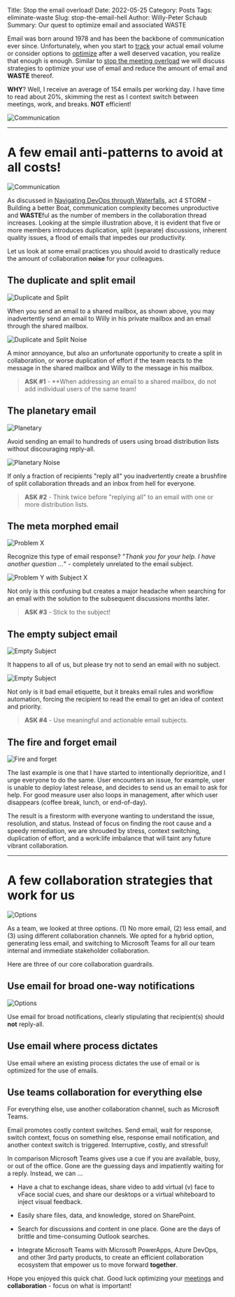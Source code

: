 Title: Stop the email overload!
Date: 2022-05-25
Category: Posts
Tags: eliminate-waste
Slug: stop-the-email-hell
Author: Willy-Peter Schaub
Summary: Our quest to optimize email and associated WASTE

Email was born around 1978 and has been the backbone of communication ever since. Unfortunately, when you start to [track](/optimize-and-track-emails.html) your actual email volume or consider options to [optimize](/optimize-and-avoid-emails.html) after a well deserved vacation, you realize that enough is enough. Similar to [stop the meeting overload](/stop-the-meeting-hell.html) we will discuss strategies to optimize your use of email and reduce the amount of email and **WASTE** thereof.

**WHY**? Well, I receive an average of 154 emails per working day. I have time to read about 20%, skimming the rest as I context switch between meetings, work, and breaks. **NOT** efficient!

![Communication](../images/stop-the-email-hell-0.png)

---

# A few email anti-patterns to avoid at all costs!

![Communication](../images/stop-the-email-hell-1.png)

As discussed in [Navigating DevOps through Waterfalls](TBD), act 4 STORM - Building a better Boat, communication complexity becomes unproductive and **WASTE**ful as the number of members in the collaboration thread increases. Looking at the simple illustration above, it is evident that five or more members introduces duplication, split (separate) discussions, inherent quality issues, a flood of emails that impedes our productivity.

Let us look at some email practices you should avoid to drastically reduce the amount of collaboration **noise** for your colleagues.

## The duplicate and split email

![Duplicate and Split](../images/stop-the-email-hell-2.png)

When you send an email to a shared mailbox, as shown above, you may inadvertently send an email to Willy in his private mailbox and an email through the shared mailbox. 

![Duplicate and Split Noise](../images/stop-the-email-hell-2b.png)

A minor annoyance, but also an unfortunate opportunity to create a split in collaboration, or worse duplication of effort if the team reacts to the message in the shared mailbox and Willy to the message in his mailbox.

> **ASK #1** - **When addressing an email to a shared mailbox, do not add individual users of the same team!

## The planetary email

![Planetary](../images/stop-the-email-hell-3.png)

Avoid sending an email to hundreds of users using broad distribution lists without discouraging reply-all.

![Planetary Noise](../images/stop-the-email-hell-3b.png)

If only a fraction of recipients "reply all" you inadvertently create a brushfire of split collaboration threads and an inbox from hell for everyone. 

> **ASK #2** - Think twice before "replying all" to an email with one or more distribution lists.

## The meta morphed email

![Problem X](../images/stop-the-email-hell-4.png)

Recognize this type of email response? "_Thank you for your help. I have another question ..._" - completely unrelated to the email subject. 

![Problem Y with Subject X](../images/stop-the-email-hell-4b.png)

Not only is this confusing but creates a major headache when searching for an email with the solution to the subsequent discussions months later. 

> **ASK #3** - Stick to the subject! 

## The empty subject email

![Empty Subject](../images/stop-the-email-hell-5.png)

It happens to all of us, but please try not to send an email with no subject.

![Empty Subject](../images/stop-the-email-hell-5b.png)

Not only is it bad email etiquette, but it breaks email rules and workflow automation, forcing the recipient to read the email to get an idea of context and priority.

> **ASK #4** - Use meaningful and actionable email subjects.

## The fire and forget email

![Fire and forget](../images/stop-the-email-hell-6.png)

The last example is one that I have started to intentionally deprioritize, and I urge everyone to do the same. User encounters an issue, for example, user is unable to deploy latest release, and decides to send us an email to ask for help. For good measure user also loops in management, after which user disappears (coffee break, lunch, or end-of-day).

The result is a firestorm with everyone wanting to understand the issue, resolution, and status. Instead of focus on finding the root cause and a speedy remediation, we are shrouded by stress, context switching, duplication of effort, and a work:life imbalance that will taint any future vibrant collaboration.

---

# A few collaboration strategies that work for us

![Options](../images/stop-the-email-hell-7.png)

As a team, we looked at three options. (1) No more email, (2) less email, and (3) using different collaboration channels. We opted for a hybrid option, generating less email, and switching to Microsoft Teams for all our team internal and immediate stakeholder collaboration.

Here are three of our core collaboration guardrails.

## Use email for broad one-way notifications

![Options](../images/stop-the-email-hell-8.png)

Use email for broad notifications, clearly stipulating that recipient(s) should **not** reply-all.  

## Use email where process dictates

Use email where an existing process dictates the use of email or is optimized for the use of emails.

## Use teams collaboration for everything else

For everything else, use another collaboration channel, such as Microsoft Teams. 

Email promotes costly context switches. Send email, wait for response, switch context, focus on something else, response email notification, and another context switch is triggered. Interruptive, costly, and stressful!

In comparison Microsoft Teams gives use a cue if you are available, busy, or out of the office. Gone are the guessing days and impatiently waiting for a reply. Instead, we can ...

- Have a chat to exchange ideas, share video to add virtual (v) face to vFace social cues, and share our desktops or a virtual whiteboard to inject visual feedback.

- Easily share files, data, and knowledge, stored on SharePoint.

- Search for discussions and content in one place. Gone are the days of brittle and time-consuming Outlook searches.

- Integrate Microsoft Teams with Microsoft PowerApps, Azure DevOps, and other 3rd party products, to create an efficient collaboration ecosystem that empower us to move forward **together**. 

Hope you enjoyed this quick chat. Good luck optimizing your [meetings](/stop-the-meeting-hell.html) and **collaboration** - focus on what is important!